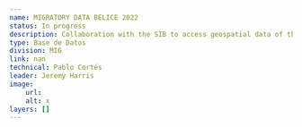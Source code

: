 ```yaml
---
name: MIGRATORY DATA BELICE 2022
status: In progress
description: Collaboration with the SIB to access geospatial data of the last census to generate indicators of scope of MIG projects in the country.
type: Base de Datos
division: MIG
link: nan
technical: Pablo Cortés
leader: Jeremy Harris
image: 
    url: 
    alt: x
layers: []
---
```

    